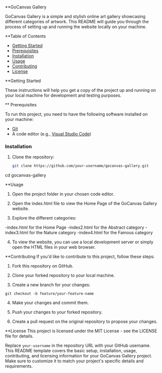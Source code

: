 **GoCanvas Gallery

GoCanvas Gallery is a simple and stylish online art gallery showcasing different categories of artwork. This README will guide you through the process of setting up and running the website locally on your machine.

**Table of Contents

- [Getting Started](#getting-started)
- [Prerequisites](#prerequisites)
- [Installation](#installation)
- [Usage](#usage)
- [Contributing](#contributing)
- [License](#license)

**Getting Started

These instructions will help you get a copy of the project up and running on your local machine for development and testing purposes.

** Prerequisites

To run this project, you need to have the following software installed on your machine:

- [Git](https://git-scm.com/)
- A code editor (e.g., [Visual Studio Code](https://code.visualstudio.com/))

### Installation

1. Clone the repository:

   ```sh
   git clone https://github.com/your-username/gocanvas-gallery.git

cd gocanvas-gallery

**Usage
1. Open the project folder in your chosen code editor.

2. Open the index.html file to view the Home Page of the GoCanvas Gallery website.

3. Explore the different categories:

-index.html for the Home Page
-index2.html for the Abstract category
-index3.html for the Nature category
-index4.html for the Famous category

4. To view the website, you can use a local development server or simply open the HTML files in your web browser.

**Contributing
If you'd like to contribute to this project, follow these steps:

1. Fork this repository on GitHub.

2. Clone your forked repository to your local machine.

3. Create a new branch for your changes:

`git checkout -b feature/your-feature-name`

4. Make your changes and commit them.

5. Push your changes to your forked repository.

6. Create a pull request on the original repository to propose your changes.

**License
This project is licensed under the MIT License - see the LICENSE file for details.


Replace `your-username` in the repository URL with your GitHub username. This README template covers the basic setup, installation, usage, contributing, and licensing information for your GoCanvas Gallery project. Make sure to customize it to match your project's specific details and requirements.

